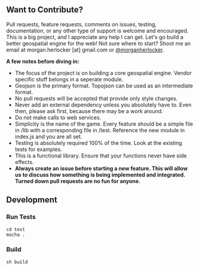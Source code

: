 ## Want to Contribute?

Pull requests, feature requests, comments on issues, testing, documentation, or any other type of support is welcome and encouraged. This is a big project, and I appreciate any help I can get. Let's go build a better geospatial engine for the web! Not sure where to start? Shoot me an email at morgan.herlocker [at] gmail.com or [@morganherlocker](https://twitter.com/morganherlocker).

**A few notes before diving in:**

- The focus of the project is on building a core geospatial engine. Vendor specific stuff belongs in a seperate module.
- Geojson is the primary format. Topojson can be used as an intermediate format. 
- No pull requests will be accepted that provide only style changes.
- Never add an external dependency unless you absolutely have to. Even then, please ask first, because there may be a work around.
- Do not make calls to web services. 
- Simplicity is the name of the game. Every feature should be a simple file in /lib with a corresponding file in /test. Reference the new module in index.js and you are all set.
- Testing is absolutely required 100% of the time. Look at the existing tests for examples.
- This is a functional library. Ensure that your functions never have side effects.
- **Always create an issue before starting a new feature. This will allow us to discuss how something is being implemented and integrated. Turned down pull requests are no fun for anyone.**

## Development

### Run Tests

```shell
cd test 
mocha .
```

### Build

```shell
sh build
```